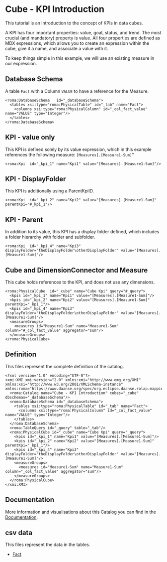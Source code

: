 # Cube - KPI Introduction

This tutorial is an introduction to the concept of KPIs in data cubes.

A KPI has four important properties: value, goal, status, and trend. The most crucial (and mandatory) property is value. All four properties are defined as MDX expressions, which allows you to create an expression within the cube, give it a name, and associate a value with it.

To keep things simple in this example, we will use an existing measure in our expression.


## Database Schema

A table `Fact` with a Column `VALUE` to have a reference for the Measure.


```xmi
<roma:DatabaseSchema   id="_databaseSchema">
  <tables xsi:type="roma:PhysicalTable" id="_tab" name="Fact">
    <columns xsi:type="roma:PhysicalColumn" id="_col_fact_value" name="VALUE" type="Integer"/>
  </tables>
</roma:DatabaseSchema>

```

## KPI - value only

This KPI is defined solely by its value expression, which in this example references the following measure: `[Measures].[Measure1-Sum]`"


```xmi
<roma:Kpi  id="_kpi_1" name="Kpi1" value="[Measures].[Measure1-Sum]"/>

```

## KPI - DisplayFolder

This KPI is additionally using a ParentKpiID.


```xmi
<roma:Kpi  id="_kpi_2" name="Kpi2" value="[Measures].[Measure1-Sum]" parentKpi="#_kpi_1"/>

```

## KPI - Parent

In addition to its value, this KPI has a display folder defined, which includes a folder hierarchy with folder and subfolder.


```xmi
<roma:Kpi  id="_kpi_4" name="Kpi3" displayFolder="theDisplayFolder\otherDisplayFolder" value="[Measures].[Measure1-Sum]"/>

```

## Cube and DimensionConnector and Measure

This cube holds references to the KPI, and does not use any dimensions.


```xmi
<roma:PhysicalCube  id="_cube" name="Cube Kpi" query="#_query">
  <kpis id="_kpi_1" name="Kpi1" value="[Measures].[Measure1-Sum]"/>
  <kpis id="_kpi_2" name="Kpi2" value="[Measures].[Measure1-Sum]" parentKpi="_kpi_1"/>
  <kpis id="_kpi_4" name="Kpi3" displayFolder="theDisplayFolder\otherDisplayFolder" value="[Measures].[Measure1-Sum]"/>
  <measureGroups>
    <measures id="Measure1-Sum" name="Measure1-Sum" column="#_col_fact_value" aggregator="sum"/>
  </measureGroups>
</roma:PhysicalCube>

```


## Definition

This files represent the complete definition of the catalog.

```xmi
<?xml version="1.0" encoding="UTF-8"?>
<xmi:XMI xmi:version="2.0" xmlns:xmi="http://www.omg.org/XMI" xmlns:xsi="http://www.w3.org/2001/XMLSchema-instance" xmlns:roma="https://www.daanse.org/spec/org.eclipse.daanse.rolap.mapping">
  <roma:Catalog name="Cube - KPI Introduction" cubes="_cube" dbschemas="_databaseSchema"/>
  <roma:DatabaseSchema id="_databaseSchema">
    <tables xsi:type="roma:PhysicalTable" id="_tab" name="Fact">
      <columns xsi:type="roma:PhysicalColumn" id="_col_fact_value" name="VALUE" type="Integer"/>
    </tables>
  </roma:DatabaseSchema>
  <roma:TableQuery id="_query" table="_tab"/>
  <roma:PhysicalCube id="_cube" name="Cube Kpi" query="_query">
    <kpis id="_kpi_1" name="Kpi1" value="[Measures].[Measure1-Sum]"/>
    <kpis id="_kpi_2" name="Kpi2" value="[Measures].[Measure1-Sum]" parentKpi="_kpi_1"/>
    <kpis id="_kpi_4" name="Kpi3" displayFolder="theDisplayFolder\otherDisplayFolder" value="[Measures].[Measure1-Sum]"/>
    <measureGroups>
      <measures id="Measure1-Sum" name="Measure1-Sum" column="_col_fact_value" aggregator="sum"/>
    </measureGroups>
  </roma:PhysicalCube>
</xmi:XMI>

```
## Documentation

More information and visualisations about this Catalog you can find in the [Documentation](./DOCUMENTATION.MD).

## csv data


This files represent the data in the tables.

- [Fact](./data/Fact.csv)

